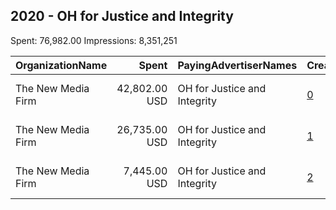 ## 2020 - OH for Justice and Integrity 
Spent: 76,982.00
Impressions: 8,351,251

|OrganizationName|Spent|PayingAdvertiserNames|CreativeUrls|Impressions|Genders|AgeBrackets|CountryCodes|BillingAddresses|CandidateBallotInformation|
|:---|---:|:---|:---|---:|:---|:---|:---|:---|:---|
|The New Media Firm|42,802.00 USD|OH for Justice and Integrity|[0](https://www.snap.com/political-ads/asset/c4267433a41fee3f3320acc68d7f0a894e459435d0ed90ea056225fbe278912e?mediaType=mp4)|4,892,899||18+|united states|"1730 Rhode Island Ave, NW Ste 213,Washington,20036,US"|Judge Jennifer Brunner and Judge John P ODonnell|
|The New Media Firm|26,735.00 USD|OH for Justice and Integrity|[1](https://www.snap.com/political-ads/asset/c4b8e9c4fcbe15ed188cf5343519c364a0d90cc4e515b6eb601679c5d679e8cc?mediaType=mp4)|2,550,512||18+|united states|"1730 Rhode Island Ave, NW Ste 213,Washington,20036,US"|Judge Jennifer Brunner and Judge John P ODonnell|
|The New Media Firm|7,445.00 USD|OH for Justice and Integrity|[2](https://www.snap.com/political-ads/asset/841963cd3b860c8470ad86af1ee68e2840d4a700ac6029dd15bfa4563f9ef9f8?mediaType=mp4)|907,840||18+|united states|"1730 Rhode Island Ave, NW Ste 213,Washington,20036,US"|Judge Jennifer Brunner and Judge John P ODonnell|
